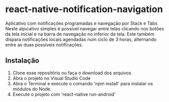 # react-native-notification-navigation
Aplicativo com notificações programadas e navegação por Stack e Tabs
Neste alpicativo simples é possível navegar entre telas clicando nos botões da tela inicial e na barra de navegação no inferior da tela. Este também dispara notificações locais agendadas num ciclo de 3 horas, alternando entre as duas possíveis notificações.

## Instalação
1. Clone esse repositório ou faça o download dos arquivos
2. Abra o projeto no Visual Studio Code
3. Abra o Terminal e execute o comando 'npm install' para instalar os módulos do Node.
4. Execute o projeto com 'react-native run-android'
